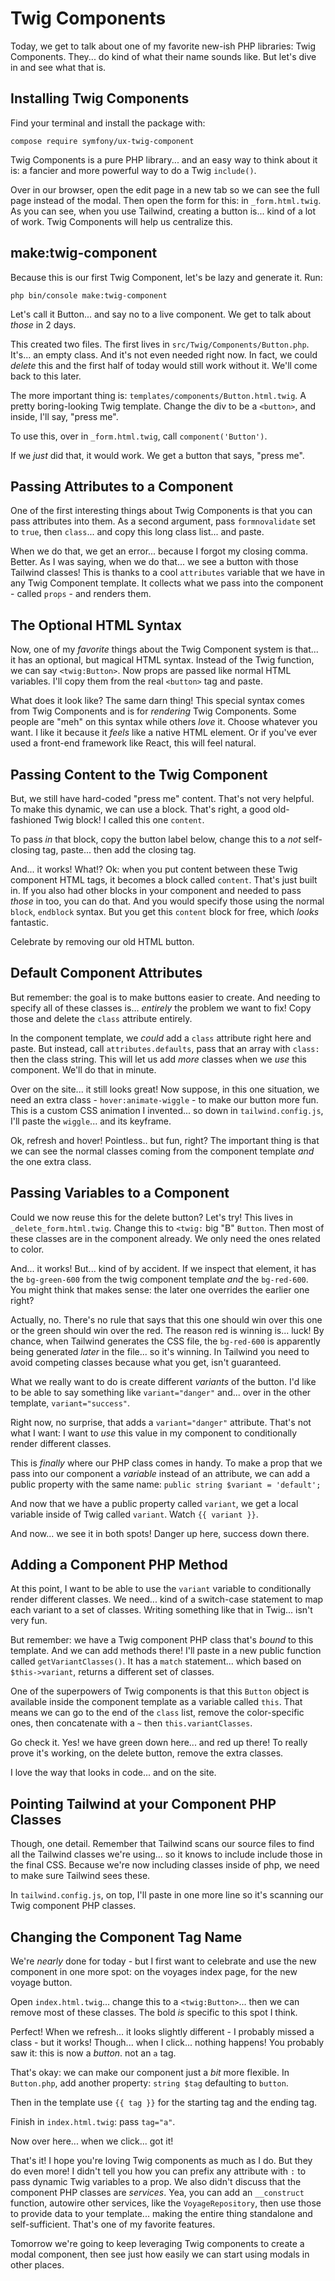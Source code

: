# Twig Components

Today, we get to talk about one of my favorite new-ish PHP libraries: Twig
Components. They... do kind of what their name sounds like. But let's dive in
and see what that is.

## Installing Twig Components

Find your terminal and install the package with:

```terminal
compose require symfony/ux-twig-component
```

Twig Components is a pure PHP library... and an easy way to think about it is: a
fancier and more powerful way to do a Twig `include()`.

Over in our browser, open the edit page in a new tab so we can see the full page
instead of the modal. Then open the form for this: in `_form.html.twig`. As you can
see, when you use Tailwind, creating a button is... kind of a lot of work. Twig
Components will help us centralize this.

## make:twig-component

Because this is our first Twig Component, let's be lazy and generate it. Run:

```terminal
php bin/console make:twig-component
```

Let's call it Button... and say no to a live component. We get to talk about
*those* in 2 days.

This created two files. The first lives in `src/Twig/Components/Button.php`. It's...
an empty class. And it's not even needed right now. In fact, we could *delete* this
and the first half of today would still work without it. We'll come back to this later.

The more important thing is: `templates/components/Button.html.twig`. A pretty
boring-looking Twig template. Change the div to be a `<button>`, and inside, I'll
say, "press me".

To use this, over in `_form.html.twig`, call `component('Button')`.

If we *just* did that, it would work. We get a button that says, "press me".

## Passing Attributes to a Component

One of the first interesting things about Twig Components is that you can pass
attributes into them. As a second argument, pass `formnovalidate` set to `true`,
then `class`... and copy this long class list... and paste.

When we do that, we get an error... because I forgot my closing comma. Better.
As I was saying, when we do that... we see a button with those Tailwind classes!
This is thanks to a cool `attributes` variable that we have in any Twig Component
template. It collects what we pass into the component - called `props` - and
renders them.

## The Optional HTML Syntax

Now, one of my *favorite* things about the Twig Component system is that... it has
an optional, but magical HTML syntax. Instead of the Twig function, we can say
`<twig:Button>`. Now props are passed like normal HTML variables. I'll copy them
from the real `<button>` tag and paste.

What does it look like? The same darn thing! This special syntax comes from
Twig Components and is for *rendering* Twig Components. Some people are "meh"
on this syntax while others *love* it. Choose whatever you want. I like it because
it *feels* like a native HTML element. Or if you've ever used a front-end framework
like React, this will feel natural.

## Passing Content to the Twig Component

But, we still have hard-coded "press me" content. That's not very helpful. To make
this dynamic, we can use a block. That's right, a good old-fashioned Twig block!
I called this one `content`.

To pass *in* that block, copy the button label below, change this to a *not*
self-closing tag, paste... then add the closing tag.

And... it works! What!? Ok: when you put content between these Twig component HTML
tags, it becomes a block called `content`. That's just built in. If you also had
other blocks in your component and needed to pass *those* in too, you can do that.
And you would specify those using the normal `block`, `endblock` syntax. But you
get this `content` block for free, which *looks* fantastic.

Celebrate by removing our old HTML button.

## Default Component Attributes

But remember: the goal is to make buttons easier to create. And needing to specify
all of these classes is... *entirely* the problem we want to fix! Copy those and
delete the `class` attribute entirely.

In the component template, we *could* add a `class` attribute right here and paste.
But instead, call `attributes.defaults`, pass that an array with `class:` then
the class string. This will let us add *more* classes when we *use* this component.
We'll do that in minute.

Over on the site... it still looks great! Now suppose, in this one situation, we
need an extra class - `hover:animate-wiggle` - to make our button more fun.
This is a custom CSS animation I invented... so down in `tailwind.config.js`, I'll
paste the `wiggle`... and its keyframe.

Ok, refresh and hover! Pointless.. but fun, right? The important thing is that we
can see the normal classes coming from the component template *and* the one extra
class.

## Passing Variables to a Component

Could we now reuse this for the delete button? Let's try! This lives in
`_delete_form.html.twig`. Change this to `<twig:` big "B" `Button`. Then most of
these classes are in the component already. We only need the ones related to color.

And... it works! But... kind of by accident. If we inspect that element, it has
the `bg-green-600` from the twig component template *and* the `bg-red-600`. You might
think that makes sense: the later one overrides the earlier one right?

Actually, no. There's no rule that says that this one should win over this one or
the green should win over the red. The reason red is winning is... luck! By chance,
when Tailwind generates the CSS file, the `bg-red-600` is apparently being generated
*later* in the file... so it's winning. In Tailwind you need to avoid competing
classes because what you get, isn't guaranteed.

What we really want to do is create different *variants* of the button. I'd like
to be able to say something like `variant="danger"` and... over in the other template,
`variant="success"`.

Right now, no surprise, that adds a `variant="danger"` attribute. That's not what
I want: I want to *use* this value in my component to conditionally render different
classes.

This is *finally* where our PHP class comes in handy. To make a prop that we pass
into our component a *variable* instead of an attribute, we can add a public property
with the same name: `public string $variant = 'default';`

And now that we have a public property called `variant`, we get a local variable
inside of Twig called `variant`. Watch `{{ variant }}`.

And now... we see it in both spots! Danger up here, success down there.

## Adding a Component PHP Method

At this point, I want to be able to use the `variant` variable to conditionally render
different classes. We need... kind of a switch-case statement to map each variant
to a set of classes. Writing something like that in Twig... isn't very fun.

But remember: we have a Twig component PHP class that's *bound* to this template.
And we can add methods there! I'll paste in a new public function called
`getVariantClasses()`. It has a `match` statement... which based on
`$this->variant`, returns a different set of classes.

One of the superpowers of Twig components is that this `Button` object is available
inside the component template as a variable called `this`. That means we can go
to the end of the `class` list, remove the color-specific ones, then concatenate
with a `~` then `this.variantClasses`.

Go check it. Yes! we have green down here... and red up there! To really prove
it's working, on the delete button, remove the extra classes.

I love the way that looks in code... and on the site.

## Pointing Tailwind at your Component PHP Classes

Though, one detail. Remember that Tailwind scans our source files to find all
the Tailwind classes we're using... so it knows to include include those in the final
CSS. Because we're now including classes inside of php, we need to make sure Tailwind
sees these.

In `tailwind.config.js`, on top, I'll paste in one more line so it's scanning
our Twig component PHP classes.

## Changing the Component Tag Name

We're *nearly* done for today - but I first want to celebrate and use the new
component in one more spot: on the voyages index page, for the new voyage button.

Open `index.html.twig`... change this to a `<twig:Button>`... then we can remove
most of these classes. The bold *is* specific to this spot I think.

Perfect! When we refresh... it looks slightly different - I probably missed a class -
but it works! Though... when I click... nothing happens! You probably saw it: this
is now a *button*. not an `a` tag.

That's okay: we can make our component just a *bit* more flexible. In
`Button.php`, add another property: `string $tag` defaulting to `button`.

Then in the template use `{{ tag }}` for the starting tag and the ending tag.

Finish in `index.html.twig`: pass `tag="a"`.

Now over here... when we click... got it!

That's it! I hope you're loving Twig components as much as I do. But they do
even more! I didn't tell you how you can prefix any attribute with `:` to pass
dynamic Twig variables to a prop. We also didn't discuss that the component PHP
classes are *services*. Yea, you can add an `__construct` function, autowire
other services, like the `VoyageRepository`, then use those to provide data to
your template... making the entire thing standalone and self-sufficient. That's
one of my favorite features.

Tomorrow we're going to keep leveraging Twig components to create a modal component,
then see just how easily we can start using modals in other places.
